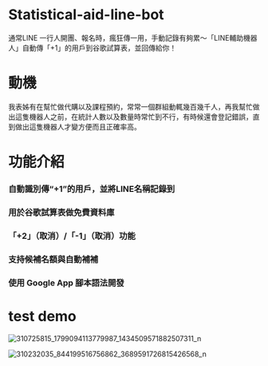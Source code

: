 # Statistical-aid-line-bot

通常LINE 一行人開團、報名時，瘋狂傳一用，手動記錄有夠累～「LINE輔助機器人」自動傳「+1」的用戶到谷歌試算表，並回傳給你！
# 動機
我表姊有在幫忙做代購以及課程預約，常常一個群組動輒幾百幾千人，再我幫忙做出這隻機器人之前，在統計人數以及數量時常忙到不行，有時候還會登記錯誤，直到做出這隻機器人才變方便而且正確率高。
# 功能介紹
### 自動識別傳“+1”的用戶，並將LINE名稱記錄到
### 用於谷歌試算表做免費資料庫
### 「+2」（取消）/「-1」（取消）功能
### 支持候補名額與自動補補
### 使用 Google App 腳本語法開發
# test demo
![310725815_1799094113779987_1434509571882507311_n](https://user-images.githubusercontent.com/67829896/193771022-1f74dc45-9c93-429b-a809-bef6218419f3.jpg)

![310232035_844199516756862_3689591726815426568_n](https://user-images.githubusercontent.com/67829896/193771033-2b25aea9-96a6-4f17-b257-722dbba8a981.jpg)
